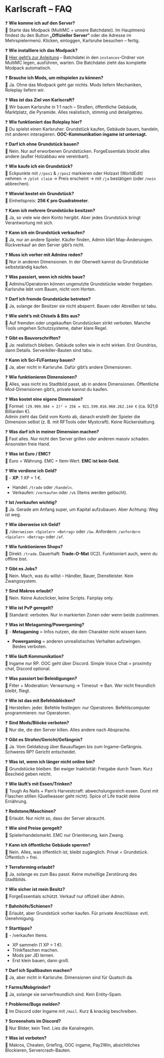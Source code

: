 # Karlscraft – FAQ

❓ **Wie komme ich auf den Server?**  
💬 Starte das Modpack (MultiMC + unsere Batchdatei). Im Hauptmenü findest du den Button **„Offizieller Server“** oder die Adresse im Mehrspielermenü. Klicken, einloggen, Karlsruhe besuchen – fertig.

❓ **Wie installiere ich das Modpack?**  
💬 [Hier geht’s zur Anleitung](https://github.com/ViVBling/RevelationPlusPlus/wiki/Installation-(neu)) – Batchdatei in den `instances`-Ordner von MultiMC legen, ausführen, warten. Die Batchdatei zieht das komplette Modpack automatisch.

❓ **Brauche ich Mods, um mitspielen zu können?**  
💬 Ja. Ohne das Modpack geht gar nichts. Mods liefern Mechaniken, Roleplay liefern wir.

❓ **Was ist das Ziel von Karlscraft?**  
💬 Wir bauen Karlsruhe in 1:1 nach – Straßen, öffentliche Gebäude, Marktplatz, die Pyramide. Alles realistisch, stimmig und detailgetreu.

❓ **Wie funktioniert das Roleplay hier?**  
💬 Du spielst einen Karlsruher. Grundstück kaufen, Gebäude bauen, handeln, mit anderen interagieren. **OOC-Kommunikation ingame ist untersagt.**

❓ **Darf ich ohne Grundstück bauen?**  
💬 Nein. Nur auf erworbenen Grundstücken. ForgeEssentials blockt alles andere (außer Holzabbau wie vereinbart).

❓ **Wie kaufe ich ein Grundstück?**  
💬 Eckpunkte mit `//pos1` & `//pos2` markieren oder Holzaxt (WorldEdit) nehmen → `/plot claim` → Preis erscheint → mit `/ja` bestätigen (oder `/nein` abbrechen).

❓ **Wieviel kostet ein Grundstück?**  
💬 Einheitspreis: **256 € pro Quadratmeter**.

❓ **Kann ich mehrere Grundstücke besitzen?**  
💬 Ja, so viele wie dein Konto hergibt. Aber jedes Grundstück bringt Verantwortung mit sich.

❓ **Kann ich ein Grundstück verkaufen?**  
💬 Ja, nur an andere Spieler. Käufer finden, Admin klärt Map-Änderungen. Rückverkauf an den Server gibt’s nicht.

❓ **Muss ich vorher mit Admins reden?**  
💬 Nur in anderen Dimensionen. In der Oberwelt kannst du Grundstücke selbstständig kaufen.

❓ **Was passiert, wenn ich nichts baue?**  
💬 Admins/Operatoren können ungenutzte Grundstücke wieder freigeben. Karlsruhe lebt vom Bauen, nicht vom Horten.

❓ **Darf ich fremde Grundstücke betreten?**  
💬 Ja, solange der Besitzer sie nicht absperrt. Bauen oder Abreißen ist tabu.

❓ **Wie sieht’s mit Chisels & Bits aus?**  
💬 Auf fremden oder ungekauften Grundstücken strikt verboten. Manche Tools umgehen Schutzsysteme, daher klare Regel.

❓ **Gibt es Bauvorschriften?**  
💬 Ja: realistisch bleiben. Gebäude sollen wie in echt wirken. Erst Grundriss, dann Details. Serverkiller-Bauten sind tabu.

❓ **Kann ich Sci-Fi/Fantasy bauen?**  
💬 Ja, aber nicht in Karlsruhe. Dafür gibt’s andere Dimensionen.

❓ **Wie funktionieren Dimensionen?**  
💬 Alles, was nicht ins Stadtbild passt, ab in andere Dimensionen. Öffentliche Mod-Dimensionen gibt’s, private kannst du kaufen.

❓ **Was kostet eine eigene Dimension?**  
💬 Formel: `(29.999.984 × 2)² × 256 = 921.599.016.960.262.144 €` (ca. 921,6 Billiarden €).  
Admin zieht das Geld vom Konto ab, danach erstellt der Spieler die Dimension selbst (z. B. mit RFTools oder Mystcraft). Keine Rückerstattung.

❓ **Was darf ich in meiner Dimension machen?**  
💬 Fast alles. Nur nicht den Server grillen oder anderen massiv schaden. Ansonsten freie Hand.

❓ **Was ist Euro / EMC?**  
💬 Euro = Währung. EMC = Item-Wert. **EMC ist kein Geld.**

❓ **Wie verdiene ich Geld?**  
💬 - **XP**: 1 XP = 1 €.  
- Handel: `/trade` oder `/handeln`.  
- Verkaufen: `/verkaufen` oder `/vk` (Items werden gelöscht).  

❓ **Ist /verkaufen wichtig?**  
💬 Ja. Gerade am Anfang super, um Kapital aufzubauen. Aber Achtung: Weg ist weg.

❓ **Wie überweise ich Geld?**  
💬 `/überweisen <Spieler> <Betrag>` oder `/üw`. Anfordern: `/anfordern <Spieler> <Betrag>` oder `/af`.

❓ **Wie funktionieren Shops?**  
💬 Direkt: `/trade`. Dauerhaft: **Trade-O-Mat** (IC2). Funktioniert auch, wenn du offline bist.

❓ **Gibt es Jobs?**  
💬 Nein. Mach, was du willst – Händler, Bauer, Dienstleister. Kein Zwangssystem.

❓ **Sind Makros erlaubt?**  
💬 Nein. Keine Autoclicker, keine Scripts. Fairplay only.

❓ **Wie ist PvP geregelt?**  
💬 Standard: verboten. Nur in markierten Zonen oder wenn beide zustimmen.

❓ **Was ist Metagaming/Powergaming?**  
💬 - **Metagaming** = Infos nutzen, die dein Charakter nicht wissen kann.  
- **Powergaming** = anderen unrealistisches Verhalten aufzwingen.  
Beides verboten.

❓ **Wie läuft Kommunikation?**  
💬 Ingame nur RP. OOC geht über Discord. Simple Voice Chat = proximity chat, Discord optional.

❓ **Was passiert bei Beleidigungen?**  
💬 Filter + Moderation: Verwarnung → Timeout → Ban. Wer nicht freundlich bleibt, fliegt.

❓ **Wie ist das mit Befehlsblöcken?**  
💬 Herstellen: jeder. Befehle festlegen: nur Operatoren. Befehlscomputer programmieren: nur Operatoren.

❓ **Sind Mods/Blöcke verboten?**  
💬 Nur die, die den Server killen. Alles andere nach Absprache.

❓ **Gibt es Strafen/Gericht/Gefängnis?**  
💬 Ja. Vom Geldabzug über Bauauflagen bis zum Ingame-Gefängnis. Schweres RP? Gericht entscheidet.

❓ **Was ist, wenn ich länger nicht online bin?**  
💬 Grundstücke bleiben. Bei ewiger Inaktivität: Freigabe durch Team. Kurz Bescheid geben reicht.

❓ **Wie läuft’s mit Essen/Trinken?**  
💬 Tough As Nails + Pam’s Harvestcraft: abwechslungsreich essen. Durst mit Flaschen stillen (Quellwasser geht nicht). Spice of Life trackt deine Ernährung.

❓ **Redstone/Maschinen?**  
💬 Erlaubt. Nur nicht so, dass der Server abraucht.

❓ **Wie sind Preise geregelt?**  
💬 Spielerhandelsmarkt. EMC nur Orientierung, kein Zwang.

❓ **Kann ich öffentliche Gebäude sperren?**  
💬 Nein. Alles, was öffentlich ist, bleibt zugänglich. Privat = Grundstück. Öffentlich = frei.

❓ **Terraforming erlaubt?**  
💬 Ja, solange es zum Bau passt. Keine mutwillige Zerstörung des Stadtbilds.

❓ **Wie sicher ist mein Besitz?**  
💬 ForgeEssentials schützt. Verkauf nur offiziell über Admin.

❓ **Bahnhöfe/Schienen?**  
💬 Erlaubt, aber Grundstück vorher kaufen. Für private Anschlüsse: evtl. Genehmigung.

❓ **Starttipps?**  
💬 - /verkaufen Items.  
- XP sammeln (1 XP = 1 €).  
- Trinkflaschen machen.  
- Mods per JEI lernen.  
- Erst klein bauen, dann groß.

❓ **Darf ich Spaßbauten machen?**  
💬 Ja, aber nicht in Karlsruhe. Dimensionen sind für Quatsch da.

❓ **Farms/Mobgrinder?**  
💬 Ja, solange sie serverfreundlich sind. Kein Entity-Spam.

❓ **Probleme/Bugs melden?**  
💬 Im Discord oder Ingame mit `/mail`. Kurz & knackig beschreiben.

❓ **Screenshots im Discord?**  
💬 Nur Bilder, kein Text. Lies die Kanalregeln.

❓ **Was ist verboten?**  
💬 Makros, Cheaten, Griefing, OOC ingame, Pay2Win, absichtliches Blockieren, Servercrash-Bauten.
